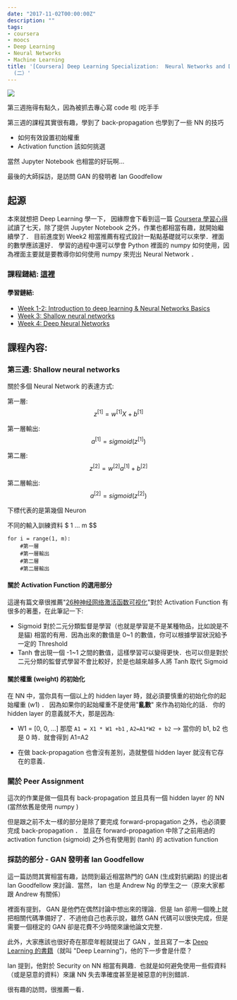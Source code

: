 ```yaml
---
date: "2017-11-02T00:00:00Z"
description: ""
tags:
- coursera
- moocs
- Deep Learning
- Neural Networks
- Machine Learning
title: '[Coursera] Deep Learning Specialization:  Neural Networks and Deep Learning
  (二）'
---
```





![](https://tctechcrunch2011.files.wordpress.com/2017/06/ddbrg0vuwaelmop-1-jpg-large.jpeg?w=738)


第三週拖得有點久，因為被抓去專心寫 code 啦 (吃手手

第三週的課程其實很有趣，學到了 back-propagation 也學到了一些 NN 的技巧

- 如何有效設置初始權重
- Activation function 該如何挑選

當然 Jupyter Notebook 也相當的好玩啊...

最後的大師採訪，是訪問 GAN 的發明者 Ian Goodfellow 

## 起源

本來就想把 Deep Learning 學一下， 因緣際會下看到這一篇 [Coursera 學習心得](https://medium.com/@ywchen88/andrew-ng-deep-learning-specialization-%E8%AA%B2%E7%A8%8B%E6%84%9F%E6%83%B3-1-3-6acf4d6c5c82) 試讀了七天，除了提供 Jupyter Notebook 之外，作業也都相當有趣，就開始繼續學了． 目前進度到 Week2 相當推薦有程式設計一點點基礎就可以來學．裡面的數學應該還好． 學習的過程中還可以學會 Python 裡面的 numpy 如何使用，因為裡面主要就是要教導你如何使用 numpy 來兜出 Neural Network ．

### 課程鏈結:  [這裡](https://www.coursera.org/learn/neural-networks-deep-learning/home/welcome)

#### 學習鏈結:

- [Week 1-2: Introduction to deep learning & Neural Networks Basics](http://www.evanlin.com/moocs-DLS-NN-DL/)
- [Week 3: Shallow neural networks](http://www.evanlin.com/moocs-DLS-NN-DL2/)
- [Week 4: Deep Neural Networks](http://www.evanlin.com/moocs-DLS-NN-DL3/)

## 課程內容:

### 第三週: Shallow neural networks

關於多個 Neural Network 的表達方式:

第一層: $$z^[1] = w^[1]X+b^[1] $$

第一層輸出:  $$ a^[1]= sigmoid(z^[1]) $$

第二層: $$z^[2] = w^[2]a^[1]+b^[2] $$ 

第二層輸出:  $$ a^[2]= sigmoid(z^[2]) $$

下標代表的是第幾個 Neuron 

不同的輸入訓練資料 $ 1 ... m $$ 

```
for i = range(1, m):
	#第一層
	#第一層輸出
	#第二層
	#第二層輸出
```

#### 關於 Activation Function 的選用部分

這邊有篇文章很推薦"[26种神经网络激活函数可视化](https://www.jiqizhixin.com/articles/2017-10-10-3)"對於 Activation Function  有很多的著墨，在此筆記一下:

- Sigmoid 對於二元分類監督是學習（也就是學習是不是某種物品，比如說是不是貓) 相當的有用．因為出來的數值是 0~1 的數值，你可以根據學習狀況給予一定的 Threshold
- Tanh 會出現一個 -1~1 之間的數值，這樣學習可以變得更快．也可以但是對於二元分類的監督式學習不會比較好，於是也越來越多人將 Tanh 取代 Sigmoid

#### 關於權重 (weight) 的初始化

在 NN 中，當你具有一個以上的 hidden layer 時，就必須要慎重的初始化你的起始權重 (w1) ． 因為如果你的起始權重不是使用"**亂數**" 來作為初始化的話． 你的 hidden layer 的意義就不大，那是因為:

- W1 = [0, 0, ...] 那麼  `A1 = X1 * W1 +b1` , `A2=A1*W2 + b2` --> 當你的 b1, b2 也是 0 時．就會得到 A1=A2 

- 在做 back-propagation 也會沒有差別，造就整個 hidden layer 就沒有它存在的意義．

### 關於 Peer Assignment

這次的作業是做一個具有 back-propagation 並且具有一個 hidden layer 的 NN (當然依舊是使用 numpy )

但是跟之前不太一樣的部分是除了要完成 forward-propagation 之外，也必須要完成 back-propagation ． 並且在 forward-propagation 中除了之前用過的 activation function (sigmoid) 之外也有使用到 (tanh) 的 activation function

### 採訪的部分 - GAN 發明者 Ian Goodfellow

這一篇訪問其實相當有趣，訪問到最近相當熱門的 GAN (生成對抗網路) 的提出者 Ian Goodfellow 來討論．當然， Ian 也是 Andrew Ng 的學生之一（原來大家都跟 Andrew 有關係） 

裡面有提到， GAN 是他們在偶然討論中想出來的理論．但是 Ian 卻用一個晚上就把相關代碼準備好了．不過他自己也表示說，雖然 GAN 代碼可以很快完成，但是需要一個穩定的 GAN 卻是花費不少時間來讓他論文完整．

此外，大家應該也很好奇在那麼年輕就提出了 GAN ，並且寫了一本 [Deep Learning 的書籍](http://www.deeplearningbook.org/)（就叫 "Deep Learning")，他的下一步會是什麼？

Ian 提到，他對於 Security on NN 相當有興趣．也就是如何避免使用一些假資料（或是惡意的資料）來讓 NN 失去準確度甚至是被惡意的判別錯誤．

很有趣的訪問，很推薦一看．

	